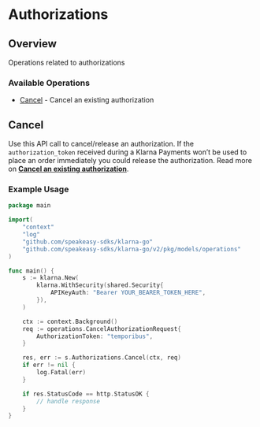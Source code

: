 # Authorizations

## Overview

Operations related to authorizations

### Available Operations

* [Cancel](#cancel) - Cancel an existing authorization

## Cancel

Use this API call to cancel/release an authorization. If the `authorization_token` received during a Klarna Payments won’t be used to place an order immediately you could release the authorization.
Read more on **[Cancel an existing authorization](https://docs.klarna.com/klarna-payments/other-actions/cancel-an-authorization/)**.

### Example Usage

```go
package main

import(
	"context"
	"log"
	"github.com/speakeasy-sdks/klarna-go"
	"github.com/speakeasy-sdks/klarna-go/v2/pkg/models/operations"
)

func main() {
    s := klarna.New(
        klarna.WithSecurity(shared.Security{
            APIKeyAuth: "Bearer YOUR_BEARER_TOKEN_HERE",
        }),
    )

    ctx := context.Background()    
    req := operations.CancelAuthorizationRequest{
        AuthorizationToken: "temporibus",
    }

    res, err := s.Authorizations.Cancel(ctx, req)
    if err != nil {
        log.Fatal(err)
    }

    if res.StatusCode == http.StatusOK {
        // handle response
    }
}
```
